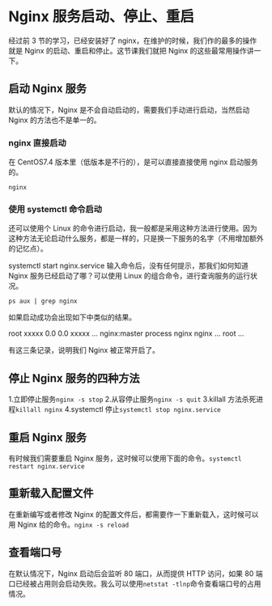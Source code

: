 # Nginx 服务启动、停止、重启

经过前 3 节的学习，已经安装好了 nginx，在维护的时候，我们作的最多的操作就是 Nginx 的启动、重启和停止。这节课我们就把 Nginx 的这些最常用操作讲一下。

## 启动 Nginx 服务

默认的情况下，Nginx 是不会自动启动的，需要我们手动进行启动，当然启动 Nginx 的方法也不是单一的。

### nginx 直接启动

在 CentOS7.4 版本里（低版本是不行的），是可以直接直接使用 nginx 启动服务的。

```shell
nginx
```

### 使用 systemctl 命令启动

还可以使用个 Linux 的命令进行启动，我一般都是采用这种方法进行使用。因为这种方法无论启动什么服务，都是一样的，只是换一下服务的名字（不用增加额外的记忆点）。

systemctl start nginx.service
输入命令后，没有任何提示，那我们如何知道 Nginx 服务已经启动了哪？可以使用 Linux 的组合命令，进行查询服务的运行状况。

```shell
ps aux | grep nginx
```

如果启动成功会出现如下中类似的结果。

root xxxxx 0.0 0.0 xxxxx ... nginx:master process nginx
nginx ...
root ...

有这三条记录，说明我们 Nginx 被正常开启了。

## 停止 Nginx 服务的四种方法

1.立即停止服务`nginx -s stop` 2.从容停止服务`nginx -s quit`
3.killall 方法杀死进程`killall nginx`
4.systemctl 停止`systemctl stop nginx.service`

## 重启 Nginx 服务

有时候我们需要重启 Nginx 服务，这时候可以使用下面的命令。`systemctl restart nginx.service`

## 重新载入配置文件

在重新编写或者修改 Nginx 的配置文件后，都需要作一下重新载入，这时候可以用 Nginx 给的命令。`nginx -s reload`

## 查看端口号

在默认情况下，Nginx 启动后会监听 80 端口，从而提供 HTTP 访问，如果 80 端口已经被占用则会启动失败。我么可以使用`netstat -tlnp`命令查看端口号的占用情况。
